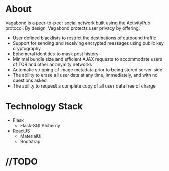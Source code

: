# About

Vagabond is a peer-to-peer social network built using the [ActivityPub](https://www.w3.org/TR/2018/REC-activitypub-20180123/) protocol. By design, Vagabond protects user privacy by offering:
* User defined blacklists to restrict the destinations of outbound traffic
* Support for sending and receiving encrypted messages using public key cryptography
* Ephemeral identities to mask post history
* Minimal bundle size and efficient AJAX requests to accommodate users of TOR and other anonymity networks
* Automatic stripping of image metadata prior to being stored server-side
* The ability to erase all user data at any time, immediately, and with no questions asked
* The ability to request a complete copy of all user data free of charge

# Technology Stack

* Flask
	* Flask-SQLAlchemy
* ReactJS
	* MaterialUI
	* Bootstrap

# //TODO
